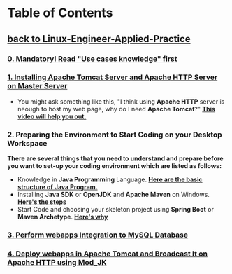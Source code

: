 # Table of Contents
## [**back to Linux-Engineer-Applied-Practice**](../README.md)

### [**0. Mandatory! Read "Use cases knowledge" first** ](./readme.md)

### [**1. Installing Apache Tomcat Server and Apache HTTP Server on Master Server** ](./1/Installing-ApacheTomcat_and_ApacheHTTP.md)

- You might ask something like this, "I think using **Apache HTTP** server is neough to host my web page, why do I need **Apache Tomcat**?" [**This video will help you out.**](https://www.youtube.com/watch?v=XABDkzxA6hM)

### **2. Preparing the Environment to Start Coding on your Desktop Workspace**

**There are several things that you need to understand and prepare before you want to set-up your coding environment which are listed as follows:**

- Knowledge in **Java Programming** Language. [**Here are the basic structure of Java Program.**](/Additional-Notes/Basic-Structure_of_Java-Program.md)
- Installing **Java SDK** or **OpenJDK** and **Apache Maven** on Windows. [**Here's the steps**](/Java-Webapps-Simulation/2/java-jdk-maven_installation.md)
- Start Code and choosing your skeleton project using **Spring Boot** or **Maven Archetype**. [**Here's why**](./2/Code-editor_setup.md)

### [**3. Perform webapps Integration to MySQL Databas**e](./Perform-Webapps-Integration_to_mysql-database.md)

### [4. **Deploy webapps in Apache Tomcat and Broadcast It on Apache HTTP using Mod_JK**](/Java-Webapps-Simulation/Deploy-Webapps_in_Tomcat-broadcast-it_on_HTTP-usingMod_JK.md)

### []()